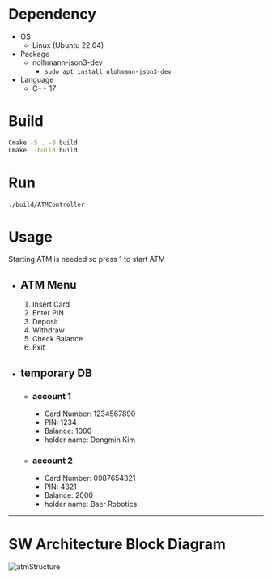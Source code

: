 # Dependency

- OS
  - Linux (Ubuntu 22.04)
- Package
  - nolhmann-json3-dev
    - `sudo apt install nlohmann-json3-dev`
- Language
  - C++ 17

# Build

``` bash
Cmake -S . -B build
Cmake --build build
```

# Run

``` bash
./build/ATMController
```

# Usage

Starting ATM is needed so press 1 to start ATM

- ## ATM Menu

  1. Insert Card
  2. Enter PIN
  3. Deposit
  4. Withdraw
  5. Check Balance
  6. Exit

- ## temporary DB

    - ### account 1

        - Card Number: 1234567890
        - PIN: 1234
        - Balance: 1000
        - holder name: Dongmin Kim

    - ### account 2

        - Card Number: 0987654321
        - PIN: 4321
        - Balance: 2000
        - holder name: Baer Robotics

---

# SW Architecture Block Diagram

![atmStructure](https://github.com/user-attachments/assets/dea86ab3-000c-4bdb-bb1b-191dba5df081)
